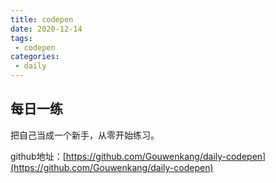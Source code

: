 ```yaml
---
title: codepen
date: 2020-12-14
tags:
 - codepen
categories: 
 - daily
---
```


## 每日一练
把自己当成一个新手，从零开始练习。

github地址：[https://github.com/Gouwenkang/daily-codepen](https://github.com/Gouwenkang/daily-codepen)
